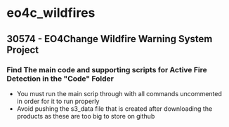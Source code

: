 # eo4c_wildfires
## 30574 - EO4Change Wildfire Warning System Project

### Find The main code and supporting scripts for Active Fire Detection in the "Code" Folder
- You must run the main scrip through with all commands uncommented in order for it to run properly
- Avoid pushing the s3_data file that is created after downloading the products as these are too big to store on github
